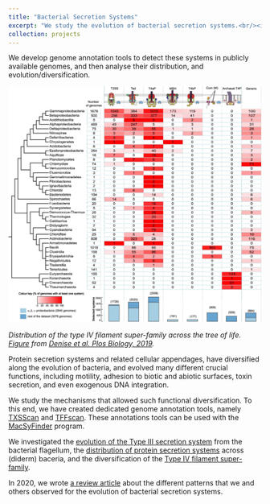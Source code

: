```yaml
---
title: "Bacterial Secretion Systems"
excerpt: "We study the evolution of bacterial secretion systems.<br/><img src='/images/T3SS_striking_from_Fig7.svg' width='300'>"
collection: projects
---
```


We develop genome annotation tools to detect these systems in publicly available genomes, and then analyse their distribution, and evolution/diversification.

<img src='/images/Fig4_pbio.3000390.g004.jpg' width='600'>

*Distribution of the type IV filament super-family across the tree of life. [Figure](https://doi.org/10.1371/journal.pbio.3000390.g004) from [Denise et al. Plos Biology, 2019](https://doi.org/10.1371/journal.pbio.3000390).*

Protein secretion systems and related cellular appendages, have diversified along the evolution of bacteria, and evolved many different crucial functions, including motility, adhesion to biotic and abiotic surfaces, toxin secretion, and even exogenous DNA integration.

We study the mechanisms that allowed such functional diversification. To this end, we have created dedicated genome annotation tools, namely [TXSScan](https://github.com/macsy-models/TXSScan) and [TFFscan](https://github.com/macsy-models/TFFscan). These annotations tools can be used with the [MacSyFinder](https://github.com/gem-pasteur/macsyfinder) program.

We investigated the [evolution of the Type III secretion system](https://doi.org/10.1371/journal.pgen.1002983) from the bacterial flagellum, the [distribution of protein secretion systems](https://www.nature.com/articles/srep23080) across (diderm) baceria, and the diversification of the [Type IV filament super-family](https://doi.org/10.1371/journal.pbio.3000390).

In 2020, we wrote [a review article](https://doi.org/10.1016/j.tim.2020.01.005) about the different patterns that we and others observed for the evolution of bacterial secretion systems.